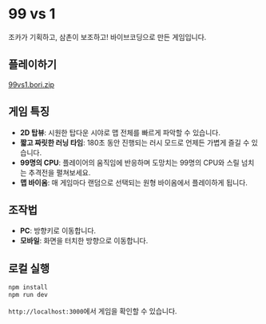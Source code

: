 # 99 vs 1

조카가 기획하고, 삼촌이 보조하고! 바이브코딩으로 만든 게임입니다.

## 플레이하기

[99vs1.bori.zip](https://99vs1.bori.zip)

## 게임 특징

- **2D 탑뷰**: 시원한 탑다운 시야로 맵 전체를 빠르게 파악할 수 있습니다.
- **짧고 짜릿한 러닝 타임**: 180초 동안 진행되는 러시 모드로 언제든 가볍게 즐길 수 있습니다.
- **99명의 CPU**: 플레이어의 움직임에 반응하며 도망치는 99명의 CPU와 스릴 넘치는 추격전을 펼쳐보세요.
- **맵 바이옴**: 매 게임마다 랜덤으로 선택되는 원형 바이옴에서 플레이하게 됩니다.

## 조작법
- **PC**: 방향키로 이동합니다.
- **모바일**: 화면을 터치한 방향으로 이동합니다.

## 로컬 실행

```bash
npm install
npm run dev
```

`http://localhost:3000`에서 게임을 확인할 수 있습니다.

